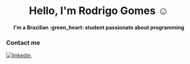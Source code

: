 <h1 align="center">Hello, I'm Rodrigo Gomes ☺️</h1>
<h4 align="center">I'm a Brazilian :green_heart: student passionate about programming</h4font>

<h3>Contact me</h3>
<p>
  <a href="https://www.linkedin.com/in/rodrigo-gomes-706ab71a9/" target="_blank"rel="nofollow noreferrer">
    <img src="https://i.stack.imgur.com/gVE0j.png" alt="linkedin"> 
  </a> &nbsp; 
</p>
